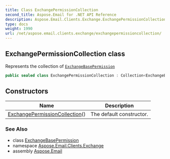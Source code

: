 ```yaml
---
title: Class ExchangePermissionCollection
second_title: Aspose.Email for .NET API Reference
description: Aspose.Email.Clients.Exchange.ExchangePermissionCollection class. Represents the collection of ExchangeBasePermission
type: docs
weight: 1990
url: /net/aspose.email.clients.exchange/exchangepermissioncollection/
---
```

## ExchangePermissionCollection class

Represents the collection of [`ExchangeBasePermission`](../exchangebasepermission/)

```csharp
public sealed class ExchangePermissionCollection : Collection<ExchangeBasePermission>
```

## Constructors

| Name | Description |
| --- | --- |
| [ExchangePermissionCollection](exchangepermissioncollection/)() | The default constructor. |

### See Also

* class [ExchangeBasePermission](../exchangebasepermission/)
* namespace [Aspose.Email.Clients.Exchange](../../aspose.email.clients.exchange/)
* assembly [Aspose.Email](../../)


